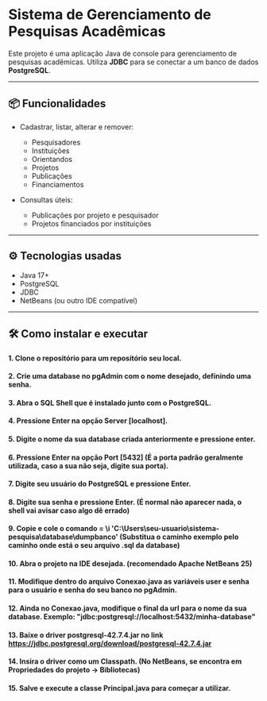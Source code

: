 # Sistema de Gerenciamento de Pesquisas Acadêmicas

Este projeto é uma aplicação Java de console para gerenciamento de pesquisas acadêmicas. 
Utiliza **JDBC** para se conectar a um banco de dados **PostgreSQL**.

---

## 📦 Funcionalidades

- Cadastrar, listar, alterar e remover:
  - Pesquisadores
  - Instituições
  - Orientandos
  - Projetos
  - Publicações
  - Financiamentos

- Consultas úteis:
  - Publicações por projeto e pesquisador
  - Projetos financiados por instituições

---

## ⚙️ Tecnologias usadas

- Java 17+
- PostgreSQL
- JDBC
- NetBeans (ou outro IDE compatível)

---

## 🛠️ Como instalar e executar

#### 1. Clone o repositório para um repositório seu local.
#### 2. Crie uma database no pgAdmin com o nome desejado, definindo uma senha.
#### 3. Abra o SQL Shell que é instalado junto com o PostgreSQL.
#### 4. Pressione Enter na opção Server [localhost].
#### 5. Digite o nome da sua database criada anteriormente e pressione enter.
#### 6. Pressione Enter na opção Port [5432] (É a porta padrão geralmente utilizada, caso a sua não seja, digite sua porta).
#### 7. Digite seu usuário do PostgreSQL e pressione Enter.
#### 8. Digite sua senha e pressione Enter. (É normal não aparecer nada, o shell vai avisar caso algo dê errado)
#### 9. Copie e cole o comando = \i 'C:\\Users\\seu-usuario\\sistema-pesquisa\\database\\dumpbanco' (Substitua o caminho exemplo pelo caminho onde está o seu arquivo .sql da database)
#### 10. Abra o projeto na IDE desejada. (recomendado Apache NetBeans 25)
#### 11. Modifique dentro do arquivo Conexao.java as variáveis user e senha para o usuário e senha do seu banco no pgAdmin.
#### 12. Ainda no Conexao.java, modifique o final da url para o nome da sua database. Exemplo: "jdbc:postgresql://localhost:5432/minha-database"
#### 13. Baixe o driver postgresql-42.7.4.jar no link https://jdbc.postgresql.org/download/postgresql-42.7.4.jar
#### 14. Insira o driver como um Classpath. (No NetBeans, se encontra em Propriedades do projeto -> Bibliotecas)
#### 15. Salve e execute a classe Principal.java para começar a utilizar.
